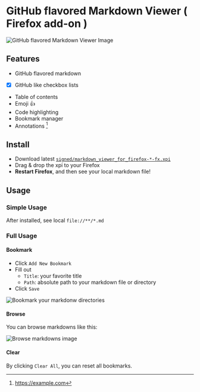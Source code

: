 # GitHub flavored Markdown Viewer ( Firefox add-on )
![GitHub flavored Markdown Viewer Image](https://i.imgur.com/ly7e0HQ.png)

## Features
- GitHub flavored markdown
- [x] GitHub like checkbox lists
- Table of contents
- Emoji :+1:
- Code highlighting
- Bookmark manager
- Annotations [^1]

[^1]: https://example.com

## Install
- Download latest [`signed/markdown_viewer_for_firefox-*-fx.xpi`](./signed)
- Drag & drop the xpi to your Firefox
- **Restart Firefox**, and then see your local markdown file!

## Usage
### Simple Usage
After installed, see local `file://**/*.md`

### Full Usage
#### Bookmark
- Click `Add New Bookmark`
- Fill out
    - `Title`: your favorite title
    - `Path`: absolute path to your markdown file or directory
- Click `Save`

![Bookmark your markdonw directories](https://i.imgur.com/lT3pkJj.png)

#### Browse
You can browse markdowns like this:

![Browse markdowns image](https://i.imgur.com/ly7e0HQ.png)

#### Clear
By clicking `Clear All`, you can reset all bookmarks.
